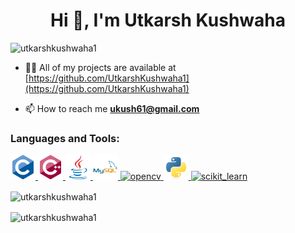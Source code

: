 <h1 align="center">Hi 👋, I'm Utkarsh Kushwaha</h1>

<p align="left"> <img src="https://komarev.com/ghpvc/?username=utkarshkushwaha1&label=Profile%20views&color=279a9d&style=flat" alt="utkarshkushwaha1" /> </p>

- 👨‍💻 All of my projects are available at [https://github.com/UtkarshKushwaha1](https://github.com/UtkarshKushwaha1)

- 📫 How to reach me **ukush61@gmail.com**

<h3 align="left">Languages and Tools:</h3>
<p align="left"> <a href="https://www.cprogramming.com/" target="_blank"> <img src="https://raw.githubusercontent.com/devicons/devicon/master/icons/c/c-original.svg" alt="c" width="40" height="40"/> </a> <a href="https://www.w3schools.com/cpp/" target="_blank"> <img src="https://raw.githubusercontent.com/devicons/devicon/master/icons/cplusplus/cplusplus-original.svg" alt="cplusplus" width="40" height="40"/> </a> <a href="https://www.java.com" target="_blank"> <img src="https://raw.githubusercontent.com/devicons/devicon/master/icons/java/java-original.svg" alt="java" width="40" height="40"/> </a> <a href="https://www.mysql.com/" target="_blank"> <img src="https://raw.githubusercontent.com/devicons/devicon/master/icons/mysql/mysql-original-wordmark.svg" alt="mysql" width="40" height="40"/> </a> <a href="https://opencv.org/" target="_blank"> <img src="https://www.vectorlogo.zone/logos/opencv/opencv-icon.svg" alt="opencv" width="40" height="40"/> </a> <a href="https://www.python.org" target="_blank"> <img src="https://raw.githubusercontent.com/devicons/devicon/master/icons/python/python-original.svg" alt="python" width="40" height="40"/> </a> <a href="https://scikit-learn.org/" target="_blank"> <img src="https://upload.wikimedia.org/wikipedia/commons/0/05/Scikit_learn_logo_small.svg" alt="scikit_learn" width="40" height="40"/> </a> </p>

<p><img align="center" src="https://github-readme-stats.vercel.app/api/top-langs?username=utkarshkushwaha1&show_icons=true&locale=en&layout=compact" alt="utkarshkushwaha1" /></p>

<p><img align="center" src="https://github-readme-streak-stats.herokuapp.com/?user=utkarshkushwaha1&" alt="utkarshkushwaha1" /></p>

